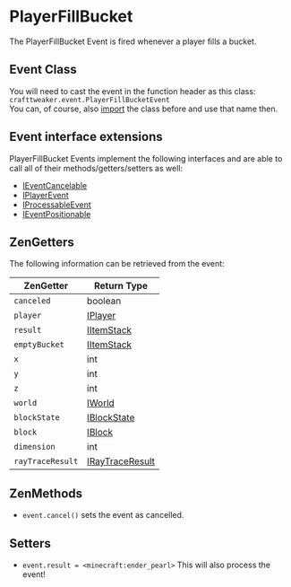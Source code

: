 # PlayerFillBucket

The PlayerFillBucket Event is fired whenever a player fills a bucket.

## Event Class
You will need to cast the event in the function header as this class:  
`crafttweaker.event.PlayerFillBucketEvent`  
You can, of course, also [import](/AdvancedFunctions/Import) the class before and use that name then.


## Event interface extensions
PlayerFillBucket Events implement the following interfaces and are able to call all of their methods/getters/setters as well:

- [IEventCancelable](IEventCancelable)
- [IPlayerEvent](IPlayerEvent)
- [IProcessableEvent](IProcessableEvent)
- [IEventPositionable](IEventPositionable)

## ZenGetters
The following information can be retrieved from the event:

| ZenGetter        | Return Type                                         |
|------------------|-----------------------------------------------------|
| `canceled`       | boolean                                             |
| `player`         | [IPlayer](/Vanilla/Players/IPlayer)                 |
| `result`         | [IItemStack](/Vanilla/Items/IItemStack)             |
| `emptyBucket`    | [IItemStack](/Vanilla/Items/IItemStack)             |
| `x`              | int                                                 |
| `y`              | int                                                 |
| `z`              | int                                                 |
| `world`          | [IWorld](/Vanilla/World/IWorld)                     |
| `blockState`     | [IBlockState](/Vanilla/Blocks/IBlockState)          |
| `block`          | [IBlock](/Vanilla/Blocks/IBlock)                    |
| `dimension`      | int                                                 |
| `rayTraceResult` | [IRayTraceResult](/Vanilla/World/IRayTraceResult)   |

## ZenMethods

- `event.cancel()` sets the event as cancelled.

## Setters
- `event.result = <minecraft:ender_pearl>` This will also process the event!